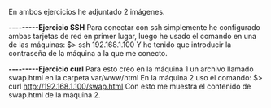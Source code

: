 En ambos ejercicios he adjuntado 2 imágenes.

**---------Ejercicio SSH**
Para conectar con ssh simplemente he configurado ambas tarjetas de red en primer lugar, luego he usado el comando en una de las máquinas:
$> ssh 192.168.1.100
Y he tenido que introducir la contraseña de la máquina a la que me conecto.

**---------Ejercicio curl**
Para esto creo en la máquina 1 un archivo llamado swap.html en la carpeta var/www/html
En la máquina 2 uso el comando: 
$> curl http://192.168.1.100/swap.html
Con esto me muestra el contenido de swap.html de la máquina 2.

